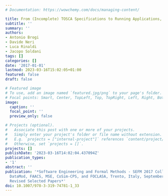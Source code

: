 ```yaml
---
# Documentation: https://wowchemy.com/docs/managing-content/

title: From (Incomplete) TOSCA Specifications to Running Applications, with Docker
subtitle: ''
summary: ''
authors:
- Antonio Brogi
- Davide Neri
- Luca Rinaldi
- Jacopo Soldani
tags: []
categories: []
date: '2017-01-01'
lastmod: 2023-03-16T15:02:05+01:00
featured: false
draft: false

# Featured image
# To use, add an image named `featured.jpg/png` to your page's folder.
# Focal points: Smart, Center, TopLeft, Top, TopRight, Left, Right, BottomLeft, Bottom, BottomRight.
image:
  caption: ''
  focal_point: ''
  preview_only: false

# Projects (optional).
#   Associate this post with one or more of your projects.
#   Simply enter your project's folder or file name without extension.
#   E.g. `projects = ["internal-project"]` references `content/project/deep-learning/index.md`.
#   Otherwise, set `projects = []`.
projects: []
publishDate: '2023-03-16T14:02:04.437094Z'
publication_types:
- '1'
abstract: ''
publication: '*Software Engineering and Formal Methods - SEFM 2017 Collocated Workshops:
  DataMod, FAACS, MSE, CoSim-CPS, and FOCLASA, Trento, Italy, September 4-5, 2017,
  Revised Selected Papers*'
doi: 10.1007/978-3-319-74781-1_33
---
```


